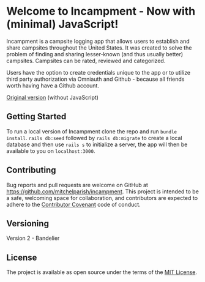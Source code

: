 # Welcome to Incampment - Now with (minimal) JavaScript!

Incampment is a campsite logging app that allows users to establish and share campsites throughout the United States. It was created to solve the problem of finding and sharing lesser-known (and thus usually better) campsites. Campsites can be rated, reviewed and categorized.

Users have the option to create credentials unique to the app or to utilize third party authorization via Omniauth and Github - because all friends worth having have a Github account.

[Original version](https://github.com/mitchelparish/incampment) (without JavaScript)

## Getting Started

To run a local version of Incampment clone the repo and run `bundle install`. `rails db:seed` followed by `rails db:migrate` to create a local database and then use `rails s` to initialize a server, the app will then be available to you on `localhost:3000`.

## Contributing

Bug reports and pull requests are welcome on GitHub at https://github.com/mitchelparish/incampment. This project is intended to be a safe, welcoming space for collaboration, and contributors are expected to adhere to the [Contributor Covenant](http://contributor-covenant.org) code of conduct.

## Versioning

Version 2 - Bandelier

## License

The project is available as open source under the terms of the [MIT License](https://opensource.org/licenses/MIT).
